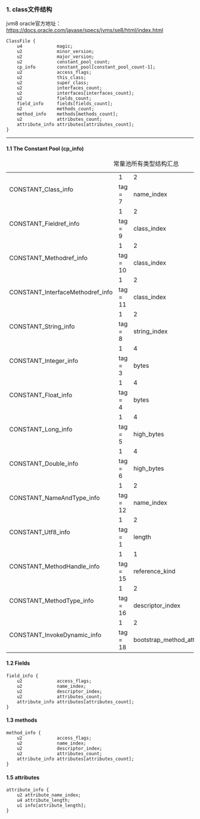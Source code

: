 ### 1. class文件结构

jvm8 oracle官方地址：https://docs.oracle.com/javase/specs/jvms/se8/html/index.html

```
ClassFile {
    u4             magic;
    u2             minor_version;
    u2             major_version;
    u2             constant_pool_count;
    cp_info        constant_pool[constant_pool_count-1];
    u2             access_flags;
    u2             this_class;
    u2             super_class;
    u2             interfaces_count;
    u2             interfaces[interfaces_count];
    u2             fields_count;
    field_info     fields[fields_count];
    u2             methods_count;
    method_info    methods[methods_count];
    u2             attributes_count;
    attribute_info attributes[attributes_count];
}
```

---

#### 1.1 The Constant Pool (cp_info)

<table>
	<caption>常量池所有类型结构汇总</caption>
	<tr>
		<td rowspan="2">CONSTANT_Class_info </td>
		<td>1</td>
		<td>2</td>
		<td>-</td>
	</tr>
	<tr>
		<td>tag = 7</td>
		<td>name_index</td>
		<td>-</td>
	</tr>
    <tr>
		<td rowspan="2">CONSTANT_Fieldref_info</td>
		<td>1</td>
		<td>2</td>
		<td>2</td>
	</tr>
	<tr>
		<td>tag = 9</td>
		<td>class_index</td>
		<td>name_and_type_index</td>
	</tr>
	<tr>
		<td rowspan="2">CONSTANT_Methodref_info</td>
		<td>1</td>
		<td>2</td>
		<td>2</td>
	</tr>
	<tr>
		<td>tag = 10</td>
		<td>class_index</td>
		<td>name_and_type_index</td>
	</tr>
	<tr>
		<td rowspan="2">CONSTANT_InterfaceMethodref_info</td>
		<td>1</td>
		<td>2</td>
		<td>2</td>
	</tr>
	<tr>
		<td>tag = 11</td>
		<td>class_index</td>
		<td>name_and_type_index</td>
	</tr>
	<tr>
		<td rowspan="2">CONSTANT_String_info</td>
		<td>1</td>
		<td>2</td>
		<td>-</td>
	</tr>
	<tr>
		<td>tag = 8</td>
		<td>string_index</td>
		<td>-</td>
	</tr>
	<tr>
		<td rowspan="2">CONSTANT_Integer_info</td>
		<td>1</td>
		<td>4</td>
		<td>-</td>
	</tr>
	<tr>
		<td>tag = 3</td>
		<td>bytes</td>
		<td>-</td>
	</tr>
	<tr>
		<td rowspan="2">CONSTANT_Float_info</td>
		<td>1</td>
		<td>4</td>
		<td>-</td>
	</tr>
	<tr>
		<td>tag = 4</td>
		<td>bytes</td>
		<td>-</td>
	</tr>
	<tr>
		<td rowspan="2">CONSTANT_Long_info</td>
		<td>1</td>
		<td>4</td>
		<td>4</td>
	</tr>
	<tr>
		<td>tag = 5</td>
		<td>high_bytes</td>
		<td>low_bytes</td>
	</tr>
	<tr>
		<td rowspan="2">CONSTANT_Double_info</td>
		<td>1</td>
		<td>4</td>
		<td>4</td>
	</tr>
	<tr>
		<td>tag = 6</td>
		<td>high_bytes</td>
		<td>low_bytes</td>
	</tr>
	<tr>
		<td rowspan="2">CONSTANT_NameAndType_info</td>
		<td>1</td>
		<td>2</td>
		<td>2</td>
	</tr>
	<tr>
		<td>tag = 12</td>
		<td>name_index</td>
		<td>descriptor_index</td>
	</tr>
	<tr>
		<td rowspan="2">CONSTANT_Utf8_info</td>
		<td>1</td>
		<td>2</td>
		<td>1</td>
	</tr>
	<tr>
		<td>tag = 1</td>
		<td>length</td>
		<td>bytes[length]</td>
	</tr>
	<tr>
		<td rowspan="2">CONSTANT_MethodHandle_info</td>
		<td>1</td>
		<td>1</td>
		<td>2</td>
	</tr>
	<tr>
		<td>tag = 15</td>
		<td>reference_kind</td>
		<td>reference_index</td>
	</tr>
    <tr>
		<td rowspan="2">CONSTANT_MethodType_info</td>
		<td>1</td>
		<td>2</td>
		<td>-</td>
	</tr>
	<tr>
		<td>tag = 16</td>
		<td>descriptor_index</td>
		<td>-</td>
	</tr>
	<tr>
		<td rowspan="2">CONSTANT_InvokeDynamic_info</td>
		<td>1</td>
		<td>2</td>
		<td>2</td>
	</tr>
	<tr>
		<td>tag = 18</td>
		<td>bootstrap_method_attr_index</td>
		<td>name_and_type_index</td>
	</tr>
</table>

#### 1.2 Fields

```
field_info {
    u2             access_flags;
    u2             name_index;
    u2             descriptor_index;
    u2             attributes_count;
    attribute_info attributes[attributes_count];
}
```

#### 1.3 methods

```
method_info {
    u2             access_flags;
    u2             name_index;
    u2             descriptor_index;
    u2             attributes_count;
    attribute_info attributes[attributes_count];
}
```

#### 1.5 attributes

```
attribute_info {
    u2 attribute_name_index;
    u4 attribute_length;
    u1 info[attribute_length];
}
```